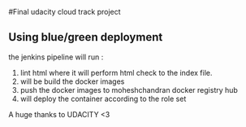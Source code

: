 #Final udacity cloud track project

Using blue/green deployment
----------------------------
the jenkins pipeline will run :
1. lint html where it will perform html check to the index file.
2. will be build the docker images
3. push the docker images to moheshchandran docker registry hub
4. will deploy the container according to the role set

A huge thanks to UDACITY <3